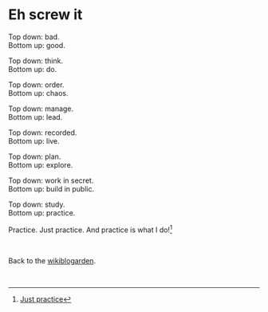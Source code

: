 # Eh screw it

Top down: bad.\
Bottom up: good.

Top down: think.\
Bottom up: do.

Top down: order.\
Bottom up: chaos. 

Top down: manage.\
Bottom up: lead.

Top down: recorded.\
Bottom up: live.

Top down: plan.\
Bottom up: explore.

Top down: work in secret.\
Bottom up: build in public.

Top down: study.\
Bottom up: practice.

Practice. Just practice. And practice is what I do![^practice]

<br>

Back to the [wikiblogarden](/wikiblogarden).

<br>

[^practice]: [Just practice](https://www.todepond.com/wikiblogarden/genocide/platform/)
